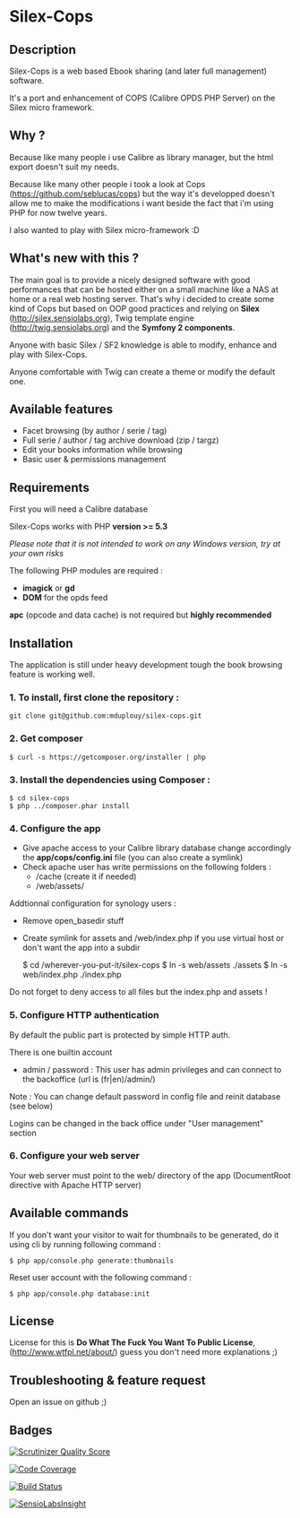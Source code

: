 # Silex-Cops

## Description

Silex-Cops is a web based Ebook sharing (and later full management) software.

It's a port and enhancement of COPS (Calibre OPDS PHP Server) on the Silex micro framework.

## Why ?

Because like many people i use Calibre as library manager, but the html export doesn't suit my needs.

Because like many other people i took a look at Cops (https://github.com/seblucas/cops) but the way it's developped doesn't allow me to make the modifications i want beside the fact that i'm using PHP for now twelve years.

I also wanted to play with Silex micro-framework :D

## What's new with this ?

The main goal is to provide a nicely designed software with good performances that can be hosted either on a small machine like a NAS at home or a real web hosting server.
That's why i decided to create some kind of Cops but based on OOP good practices and relying on **Silex** (http://silex.sensiolabs.org), Twig template engine (http://twig.sensiolabs.org) and the **Symfony 2 components**.

Anyone with basic Silex / SF2 knowledge is able to modify, enhance and play with Silex-Cops.

Anyone comfortable with Twig can create a theme or modify the default one.

## Available features

* Facet browsing (by author / serie / tag)
* Full serie / author / tag archive download (zip / targz)
* Edit your books information while browsing
* Basic user & permissions management

## Requirements

First you will need a Calibre database

Silex-Cops works with PHP **version >= 5.3**

*Please note that it is not intended to work on any Windows version, try at your own risks*

The following PHP modules are required :
* **imagick** or **gd**
* **DOM** for the opds feed

**apc** (opcode and data cache) is not required but **highly recommended**

## Installation

The application is still under heavy development tough the book browsing feature is working well.

### 1. To install, first clone the repository :

    git clone git@github.com:mduplouy/silex-cops.git

### 2. Get composer

    $ curl -s https://getcomposer.org/installer | php

### 3. Install the dependencies using Composer :

    $ cd silex-cops
    $ php ../composer.phar install

### 4. Configure the app

* Give apache access to your Calibre library database change accordingly the **app/cops/config.ini** file (you can also create a symlink)
* Check apache user has write permissions on the following folders :
    * /cache (create it if needed)
    * /web/assets/

Addtionnal configuration for synology users :
* Remove open_basedir stuff
* Create symlink for assets and /web/index.php if you use virtual host or don't want the app into a subdir


    $ cd /wherever-you-put-it/silex-cops
    $ ln -s web/assets ./assets
    $ ln -s web/index.php ./index.php

Do not forget to deny access to all files but the index.php and assets !

### 5. Configure HTTP authentication

By default the public part is protected by simple HTTP auth.

There is one builtin account
 - admin / password : This user has admin privileges and can connect to the backoffice (url is (fr|en)/admin/)

Note : You can change default password in config file and reinit database (see below)

Logins can be changed in the back office under "User management" section

### 6. Configure your web server

Your web server must point to the web/ directory of the app (DocumentRoot directive with Apache HTTP server)

## Available commands

If you don't want your visitor to wait for thumbnails to be generated, do it using cli by running following command :

    $ php app/console.php generate:thumbnails

Reset user account with the following command :

    $ php app/console.php database:init

## License

License for this is **Do What The Fuck You Want To Public License**, (http://www.wtfpl.net/about/) guess you don't need more explanations ;)

## Troubleshooting & feature request

Open an issue on github ;)


## Badges

[![Scrutinizer Quality Score](https://scrutinizer-ci.com/g/mduplouy/silex-cops/badges/quality-score.png?s=5a85f0b8dc7ebe1900b2064bf5d7fa3acc320b3a)](https://scrutinizer-ci.com/g/mduplouy/silex-cops/)

[![Code Coverage](https://scrutinizer-ci.com/g/mduplouy/silex-cops/badges/coverage.png?s=7f1e330f0fe400db7beacece040df1ea36e7ce2e)](https://scrutinizer-ci.com/g/mduplouy/silex-cops/)

[![Build Status](https://travis-ci.org/mduplouy/silex-cops.png?branch=master)](https://travis-ci.org/mduplouy/silex-cops)

[![SensioLabsInsight](https://insight.sensiolabs.com/projects/f143beee-52c5-4ada-9162-1f707650b9d4/mini.png)](https://insight.sensiolabs.com/projects/f143beee-52c5-4ada-9162-1f707650b9d4)
